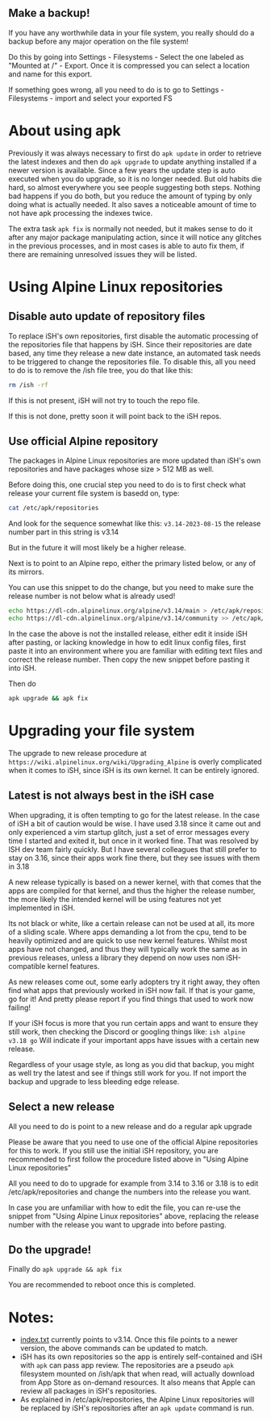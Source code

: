 ## Make a backup!

If you have any worthwhile data in your file system, you really should do a backup before any major operation on the file system!

Do this by going into Settings - Filesystems - Select the one labeled as "Mounted at /" - Export. Once it is compressed you can select a location and name for this export.

If something goes wrong, all you need to do is to go to Settings - Filesystems - import 
and select your exported FS

# About using apk

Previously it was always necessary to first do `apk update` in order to retrieve the latest indexes and then do `apk upgrade` to update anything installed if a newer version is available. 
Since a few years the update step is auto executed when you do upgrade, so it is no longer needed. But old habits die hard, so almost everywhere you see people suggesting both steps. Nothing bad happens if you do both, but you reduce the amount of typing by only doing what is actually needed. It also saves a noticeable amount of time to not have apk processing the indexes twice.

The extra task `apk fix` is normally not needed, but it makes sense to do it after any major package manipulating action, since it will notice any glitches in the previous processes, and in most cases is able to auto fix them, if there are remaining unresolved issues they will be listed.

# Using Alpine Linux repositories

## Disable auto update of repository files

To replace iSH's own repositories, first disable the automatic processing of the repositories file that happens by iSH. Since their repositories are date based, any time they release a new date instance, an automated task needs to be triggered to change the repositories file. To disable this, all you need to do is to remove the /ish file tree, you do that like this: 

```sh
rm /ish -rf
```

If this is not present, iSH will not try to touch the repo file.

If this is not done, pretty soon it will point back to the iSH repos. 

## Use official Alpine repository

The packages in Alpine Linux repositories are more updated than iSH's own repositories and have packages whose size > 512 MB as well. 

Before doing this, one crucial step you need to do is to first check what release your current file system is basedd on,
type: 

```sh
cat /etc/apk/repositories
``` 

And look for the sequence somewhat like this: `v3.14-2023-08-15` 
the release number part in this string is v3.14

But in the future it will most likely be a higher release.

Next is to point to an Alpine repo, either the primary listed below, or any of its mirrors.

You can use this snippet to do the change, but you need to make sure the release number
is not below what is already used!

```sh
echo https://dl-cdn.alpinelinux.org/alpine/v3.14/main > /etc/apk/repositories
echo https://dl-cdn.alpinelinux.org/alpine/v3.14/community >> /etc/apk/repositories
```

In the case the above is not the installed release, either edit it inside iSH after pasting,
or lacking knowledge in how to edit linux config files, first paste it into an environment
where you are familiar with editing text files and correct the release number.
Then copy the new snippet before pasting it into iSH.

Then do 

```sh
apk upgrade && apk fix
```

# Upgrading your file system

The upgrade to new release procedure at `https://wiki.alpinelinux.org/wiki/Upgrading_Alpine` 
is overly complicated when it comes to iSH, since iSH is its own kernel. 
It can be entirely ignored.

## Latest is not always best in the iSH case

When upgrading, it is often tempting to go for the latest release. In the case of iSH a bit of
caution would be wise. I have used 3.18 since it came out and only experienced a vim startup
glitch, just a set of error messages every time I started and exited it, but once in it worked fine. 
That was resolved by ISH dev team fairly quickly. But I have several colleagues that 
still prefer to stay on 3.16, since their apps work fine there, but they see issues with them
in 3.18

A new release typically is based on a newer kernel, with that comes that the apps are compiled
for that kernel, and thus the higher the release number, the more likely the intended kernel will
be using features not yet implemented in iSH.

Its not black or white, like a certain release can not be used at all, its more of a
sliding scale. Where apps demanding a lot from the cpu, tend to be heavily optimized and are quick
to use new kernel features. Whilst most apps have not changed, and thus they will typically work 
the same as in previous releases, unless a library they depend on now uses non iSH-compatible
kernel features.

As new releases come out, some early adopters try it right away, they often find what apps that
previously worked in iSH now fail. If that is your game, go for it! And pretty please report 
if you find things that used to work now failing!

If your iSH focus is more that you run certain apps and want to ensure they still work, 
then checking the Discord or googling things like: `ish alpine v3.18 go`
Will indicate if your important apps have issues with a certain new release.

Regardless of your usage style, as long as you did that backup, you might as well try the latest 
and see if things still work for you. If not import the backup and upgrade to less bleeding edge
release.

## Select a new release

All you need to do is point to a new release and do a regular apk upgrade

Please be aware that you need to use one of the official Alpine repositories for this to work.
If you still use the initial iSH repository, you are recommended to first follow the procedure
listed above in "Using Alpine Linux repositories"

All you need to do to upgrade for example from 3.14 to 3.16 or 3.18 is to edit 
/etc/apk/repositories and change the numbers into the release you want. 

In case you are unfamiliar with how to edit the file, you can re-use the snippet from 
"Using Alpine Linux repositories" above, replacing the release number with the release you 
want to upgrade into before pasting.

## Do the upgrade!

Finally do `apk upgrade && apk fix`

You are recommended to reboot once this is completed.

# Notes:

- [index.txt](https://github.com/ish-app/ish/blob/master/deps/aports/community/x86/index.txt) currently points to v3.14. Once this file points to a newer version, the above commands can be updated to match.
- iSH has its own repositories so the app is entirely self-contained and iSH with `apk` can pass app review. The repositories are a pseudo `apk` filesystem mounted on /ish/apk that when read, will actually download from App Store as on-demand resources. It also means that Apple can review all packages in iSH's repositories.
- As explained in /etc/apk/repositories, the Alpine Linux repositories will be replaced by iSH's repositories after an `apk update` command is run.
